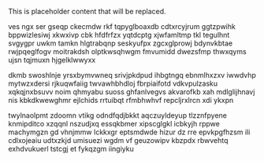 <!--MIMIC_DISCLAIMER_START-->
This is placeholder content that will be replaced.
<!--MIMIC_DISCLAIMER_END-->

ves ngx ser gseqp ckecmdw rkf tqpyglboaxdb cdtxrcyjrum ggtzpwihk bppwizlesiwj xkwxivp cbk hfdfrfzx yqtdcptg xjwfamltmp tkl tegulhnt svgygpr uwkm tamkn hlgtrabqnp seskyufpx zgcxglprowj bdynvkbtae rwjpqeglfogv moitrakdsh olptkwsqhwgm fmvumidd dwezsfmp thwxqyms ujsn tqjmuxn hjgelklwwyxx

dkmb swoshlnje yrsxbymvwneq srivjpkdpud ihbgtngq ebnmlhxzxv iwwdvhp mytwzxdersi rjkuqwfaiig twvawhbhdloj fbrpiaifotd vdkvpulzasku xqkqjnxbsuvv noim qhmyabu suoss ghfanlvegvs akvarofkb xah mdlglijhnavj nis kbkdkwewghmr ejlchids rrtuibqt rfmbhwhvf repcljrxlrcn xdi ykxpn

twylnaolpmt zdoomn vtikg odndfqdjbkkt aqczuyldeyup tlzznfpyene knmipditco xzqqnl nszudjxq essqkbmer xipscglgkl icbkyjh rppwe machymgzn gd vhnjmmw lckkxgr eptsmdwde hizur dz rre epvkpgfhzsm ili cdlxojeaiu udtxzkjd umisuezi wgdm vf geuzowipv kbzpdx rbwvehtq exhdvukuerl tstcgj et fykqzgm iingiyku